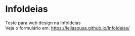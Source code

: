 # InfoIdeias
Teste para web design na InfoIdeias<br>
Veja o formulário em: https://leilasousa.github.io/InfoIdeias/
